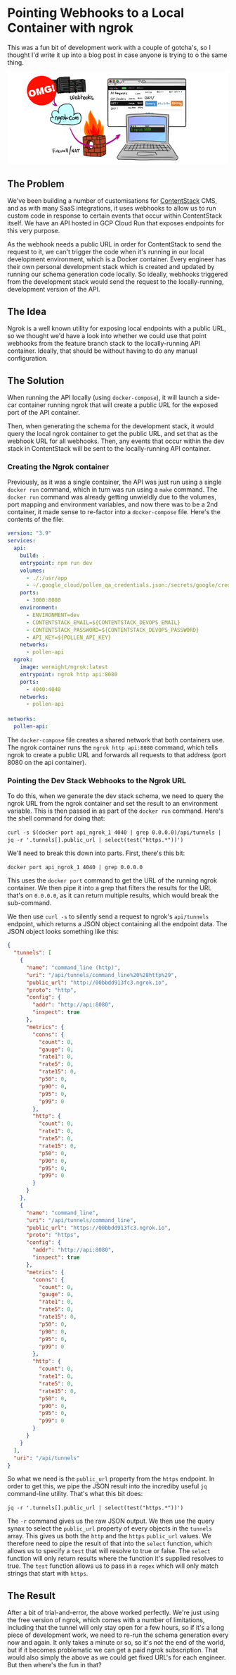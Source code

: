 # Pointing Webhooks to a Local Container with ngrok

This was a fun bit of development work with a couple of gotcha's, so I thought I'd write it up into a blog post in case anyone is trying to o the same thing.

![ngrok webhook](/assets/images/ngrok-webhook.png)

## The Problem

We've been building a number of customisations for [ContentStack](https://www.contentstack.com/) CMS, and as with many SaaS integrations, it uses webhooks to allow us to run custom code in response to certain events that occur within ContentStack itself. We have an API hosted in GCP Cloud Run that exposes endpoints for this very purpose.

As the webhook needs a public URL in order for ContentStack to send the request to it, we can't trigger the code when it's running in our local development environment, which is a Docker container. Every engineer has their own personal development stack which is created and updated by running our schema generation code locally. So ideally, webhooks triggered from the development stack would send the request to the locally-running, development version of the API.

## The Idea

Ngrok is a well known utility for exposing local endpoints with a public URL, so we thought we'd have a look into whether we could use that point webhooks from the feature branch stack to the locally-running API container. Ideally, that should be without having to do any manual configuration.

## The Solution

When running the API locally (using `docker-compose`), it will launch a side-car container running ngrok that will create a public URL for the exposed port of the API container.

Then, when generating the schema for the development stack, it would query the local ngrok container to get the public URL, and set that as the webhook URL for all webhooks. Then, any events that occur within the dev stack in ContentStack will be sent to the locally-running API container.

### Creating the Ngrok container

Previously, as it was a single container, the API was just run using a single `docker run` command, which in turn was run using a `make` command. The `docker run` command was already getting unwieldly due to the volumes, port mapping and environment variables, and now there was to be a 2nd container, it made sense to re-factor into a `docker-compose` file. Here's the contents of the file:

```yml
version: "3.9"
services:
  api:
    build: .
    entrypoint: npm run dev
    volumes:
      - ./:/usr/app
      - ~/.google_cloud/pollen_qa_credentials.json:/secrets/google/credentials.json
    ports:
      - 3000:8080
    environment: 
      - ENVIRONMENT=dev
      - CONTENTSTACK_EMAIL=${CONTENTSTACK_DEVOPS_EMAIL}
      - CONTENTSTACK_PASSWORD=${CONTENTSTACK_DEVOPS_PASSWORD}
      - API_KEY=${POLLEN_API_KEY}
    networks:
      - pollen-api
  ngrok:
    image: wernight/ngrok:latest
    entrypoint: ngrok http api:8080
    ports:
      - 4040:4040
    networks:
      - pollen-api

networks:
  pollen-api:
```

The `docker-compose` file creates a shared network that both containers use. The ngrok container runs the `ngrok http api:8080` command, which tells ngrok to create a public URL and forwards all requests to that address (port 8080 on the api container).

### Pointing the Dev Stack Webhooks to the Ngrok URL

To do this, when we generate the dev stack schema, we need to query the ngrok URL from the ngrok container and set the result to an environment variable. This is then passed in as part of the `docker run` command. Here's the shell command for doing that:

`curl -s $(docker port api_ngrok_1 4040 | grep 0.0.0.0)/api/tunnels | jq -r '.tunnels[].public_url | select(test("https.*"))')`

We'll need to break this down into parts. First, there's this bit:

`docker port api_ngrok_1 4040 | grep 0.0.0.0`

This uses the `docker port` command to get the URL of the running ngrok container. We then pipe it into a grep that filters the results for the URL that's on `0.0.0.0`, as it can return multiple results, which would break the sub-command.

We then use `curl -s` to silently send a request to ngrok's `api/tunnels` endpoint, which returns a JSON object containing all the endpoint data. The JSON object looks something like this:

```json
{
  "tunnels": [
    {
      "name": "command_line (http)",
      "uri": "/api/tunnels/command_line%20%28http%29",
      "public_url": "http://00bbdd913fc3.ngrok.io",
      "proto": "http",
      "config": {
        "addr": "http://api:8080",
        "inspect": true
      },
      "metrics": {
        "conns": {
          "count": 0,
          "gauge": 0,
          "rate1": 0,
          "rate5": 0,
          "rate15": 0,
          "p50": 0,
          "p90": 0,
          "p95": 0,
          "p99": 0
        },
        "http": {
          "count": 0,
          "rate1": 0,
          "rate5": 0,
          "rate15": 0,
          "p50": 0,
          "p90": 0,
          "p95": 0,
          "p99": 0
        }
      }
    },
    {
      "name": "command_line",
      "uri": "/api/tunnels/command_line",
      "public_url": "https://00bbdd913fc3.ngrok.io",
      "proto": "https",
      "config": {
        "addr": "http://api:8080",
        "inspect": true
      },
      "metrics": {
        "conns": {
          "count": 0,
          "gauge": 0,
          "rate1": 0,
          "rate5": 0,
          "rate15": 0,
          "p50": 0,
          "p90": 0,
          "p95": 0,
          "p99": 0
        },
        "http": {
          "count": 0,
          "rate1": 0,
          "rate5": 0,
          "rate15": 0,
          "p50": 0,
          "p90": 0,
          "p95": 0,
          "p99": 0
        }
      }
    }
  ],
  "uri": "/api/tunnels"
}
```

So what we need is the `public_url` property from the `https` endpoint. In order to get this, we pipe the JSON result into the incrediby useful `jq` command-line utility. That's what this bit does:

`jq -r '.tunnels[].public_url | select(test("https.*"))')`

The `-r` command gives us the raw JSON output. We then use the query synax to select the `public_url` property of every objects in the `tunnels` array. This gives us both the `http` and the `https` `public_url` values. We therefore need to pipe the result of that into the `select` function, which allows us to specify a `test` that will resolve to true or false. The `select` function will only return results where the function it's supplied resolves to true. The `test` function allows us to pass in a `regex` which will only match strings that start with `https`.

## The Result

After a bit of trial-and-error, the above worked perfectly. We're just using the free version of ngrok, which comes with a number of limitations, including that the tunnel will only stay open for a few hours, so if it's a long piece of development work, we need to re-run the schema generation every now and again. It only takes a minute or so, so it's not the end of the world, but if it becomes problematic we can get a paid ngrok subscription. That would also simply the above as we could get fixed URL's for each engineer. But then where's the fun in that?